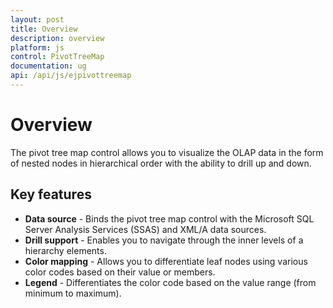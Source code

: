 ```yaml
---
layout: post
title: Overview
description: overview
platform: js
control: PivotTreeMap
documentation: ug
api: /api/js/ejpivottreemap
---
```


# Overview

The pivot tree map control allows you to visualize the OLAP data in the form of nested nodes in hierarchical order with the ability to drill up and down.

## Key features

* **Data source** - Binds the pivot tree map control with the Microsoft SQL Server Analysis Services (SSAS) and XML/A data sources.
* **Drill support** - Enables you to navigate through the inner levels of a hierarchy elements.
* **Color mapping** - Allows you to differentiate leaf nodes using various color codes based on their value or members.
* **Legend** - Differentiates the color code based on the value range (from minimum to maximum).



